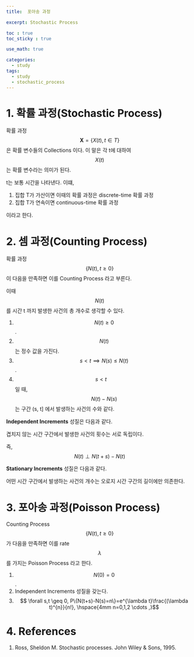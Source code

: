 ```yaml
---
title:  포아송 과정

excerpt: Stochastic Process  

toc : true
toc_sticky : true  

use_math: true

categories:
  - study
tags:
  - study
  - stochastic_process
---
```


# 1. 확률 과정(Stochastic Process)
확률 과정 $$\mathbf{X} = \{X(t), t \in T\}$$ 은
확률 변수들의 Collections 이다. 이 말은 각 t에 대하여 $$X(t)$$ 는 확률 변수라는 의미가 된다.

t는 보통 시간을 나타낸다. 이떄,

1. 집합 T가 가산이면 이때의 확률 과정은 discrete-time 확률 과정
2. 집합 T가 연속이면 continuous-time 확률 과정

이라고 한다.

# 2. 셈 과정(Counting Process)

확률 과정 $$\{N(t), t \geq 0 \}$$ 이 다음을 만족하면 이를
Counting Process 라고 부른다. 

이때 $$N(t)$$ 를 시간 t 까지 발생한 사건의 총 개수로 생각할 수 있다.

1. $$N(t) \geq 0$$.
2. $$N(t)$$ 는 정수 값을 가진다.
3. $$s<t \implies N(s) \leq N(t)$$.
4. $$s<t \quad$$ 일 때, $$N(t)-N(s)$$ 는 구간 (s, t] 에서 발생하는 사건의 수와 같다.

**Independent Increments** 성질은 다음과 같다.

겹치지 않는 시간 구간에서 발생한 사건의 횟수는 서로 독립이다.

즉, $$N(t) \perp N(t+s)-N(t)$$

 **Stationary Increments** 성질은 다음과 같다.

어떤 시간 구간에서 발생하는 사건의 개수는 오로지 시간 구간의 길이에만 의존한다. 


# 3. 포아송 과정(Poisson Process) 

Counting Process $$\{N(t), t \geq 0 \}$$ 가 다음을 만족하면
이를 rate $$\lambda$$ 를 가지는 Poisson Process 라고 한다. 

1. $$N(0)=0$$.
2. Independent Increments 성질을 갖는다.
3. $$ \forall s,t \geq 0, P\{N(t+s)-N(s)=n\}=e^{\lambda t}\frac{(\lambda t)^{n}}{n!}, \hspace{4mm n=0,1,2 \cdots ,}$$


# 4. References

1. Ross, Sheldon M. Stochastic processes. John Wiley & Sons, 1995.